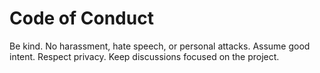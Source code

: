 # Code of Conduct

Be kind. No harassment, hate speech, or personal attacks.
Assume good intent. Respect privacy. Keep discussions focused on the project.
